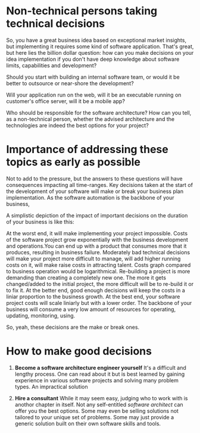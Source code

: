 # Non-technical persons taking technical decisions

So, you have a great business idea based on exceptional market insights, but implementing it requires some kind of software application. That's great, but here lies the billion dollar question: how can you make decisions on your idea implementation if you don't have deep knowledge about software limits, capabilities and development? 

Should you start with building an internal software team, or would it be better to outsource or near-shore the development?

Will your application run on the web, will it be an executable running on customer's office server, will it be a mobile app?

Who should be responsible for the software architecture? How can you tell, as a non-technical person, whether the advised architecture and the technologies are indeed the best options for your project?

# Importance of addressing these topics as early as possible
Not to add to the pressure, but the answers to these questions will have consequences impacting all time-ranges. Key decisions taken at the start of the development of your software will make or break your business plan implementation. As the software automation is the backbone of your business, 

A simplistic depiction of the impact of important decisions on the duration of your business is like this:

At the worst end, it will make implementing your project impossible. Costs of the software project grow exponentially with the business development and operations.You can end up with a product that consumes more that it produces, resulting in business failure.
Moderately bad technical decisions will make your project more difficult to manage, will add higher running costs on it, will make raise costs in attracting talent. Costs graph compared to business operation would be logarithmical.
Re-building a project is more demanding than creating a completely new one. The more it gets changed/added to the initial project, the more difficult will be to re-build it or to fix it.
At the better end, good enough decisions will keep the costs in a liniar proportion to the business growth.
At the best end, your software project costs will scale liniarly but with a lower order. The backbone of your business will consume a very low amount of resources for operating, updating, monitoring, using.

So, yeah, these decisions are the make or break ones.

# How to make good decisions

1. **Become a software architecture engineer yourself**
It's a difficult and lengthy process. One can read about it but is best learned by gaining experience in various software projects and solving many problem types. An impractical solution

2. **Hire a consultant** 
While it may seem easy, judging who to work with is anothor chapter in itself. Not any self-entitled *software architect* can offer you the best options. Some may even be selling solutions not tailored to your unique set of problems. Some may just provide a generic solution built on their own software skills and tools.